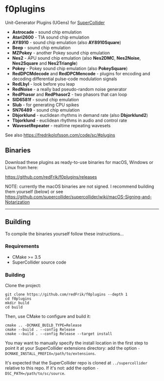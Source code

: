 # f0plugins

Unit-Generator Plugins (UGens) for [SuperCollider](https://supercollider.github.io)

- __Astrocade__ - sound chip emulation
- __Atari2600__ - TIA sound chip emulation
- __AY8910__ - sound chip emulation (also __AY8910Square__)
- __Beep__ - sound chip emulation
- __MZPokey__ - another Pokey sound chip emulation
- __Nes2__ - APU sound chip emulation (also __Nes2DMC__, __Nes2Noise__, __Nes2Square__ and __Nes2Triangle__)
- __Pokey__ - Pokey sound chip emulation (also __PokeySquare__)
- __RedDPCMdecode__ and __RedDPCMencode__ - plugins for encoding and decoding differential pulse-code modulation signals
- __RedLbyl__ - look before you leap
- __RedNoise__ - a really bad pseudo-random noise generator
- __RedPhasor__ and __RedPhasor2__ - two phasors that can loop
- __SID6581f__ - sound chip emulation
- __Slub__ - for generating CPU spikes
- __SN76489__ - sound chip emulation
- __Dbjorklund__ - euclidean rhythms in demand rate (also __Dbjorklund2__)
- __Tbjorklund__ - euclidean rhythms in audio and control rate
- __WavesetRepeater__ - realtime repeating wavesets

See also <https://fredrikolofsson.com/code/sc/#plugins>

## Binaries

Download these plugins as ready-to-use binaries for macOS, Windows or Linux from here:

<https://github.com/redFrik/f0plugins/releases>

NOTE: currently the macOS binaries are not signed. I recommend building them yourself (below) or see https://github.com/supercollider/supercollider/wiki/macOS-Signing-and-Notarization

---

## Building

To compile the binaries yourself follow these instructions...

### Requirements

- CMake >= 3.5
- SuperCollider source code

### Building

Clone the project:

    git clone https://github.com/redFrik/f0plugins --depth 1
    cd f0plugins
    mkdir build
    cd build

Then, use CMake to configure and build it:

    cmake .. -DCMAKE_BUILD_TYPE=Release
    cmake --build . --config Release
    cmake --build . --config Release --target install

You may want to manually specify the install location in the first step to point it at your
SuperCollider extensions directory: add the option `-DCMAKE_INSTALL_PREFIX=/path/to/extensions`.

It's expected that the SuperCollider repo is cloned at `../supercollider` relative to this repo. If
it's not: add the option `-DSC_PATH=/path/to/sc/source`.

